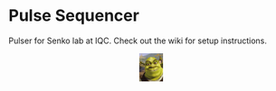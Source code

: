 # Pulse Sequencer
Pulser for Senko lab at IQC. Check out the wiki for setup instructions.
<p align="center">
<img height="50" src=shrek.jpg>
</p>
